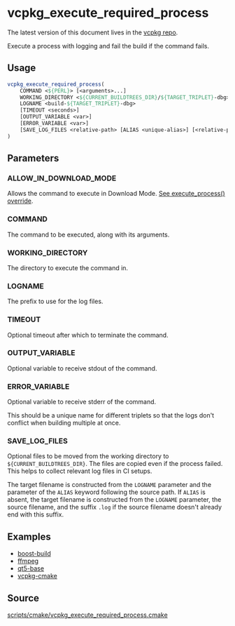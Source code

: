 # vcpkg_execute_required_process

The latest version of this document lives in the [vcpkg repo](https://github.com/Microsoft/vcpkg/blob/master/docs/maintainers/vcpkg_execute_required_process.md).

Execute a process with logging and fail the build if the command fails.

## Usage
```cmake
vcpkg_execute_required_process(
    COMMAND <${PERL}> [<arguments>...]
    WORKING_DIRECTORY <${CURRENT_BUILDTREES_DIR}/${TARGET_TRIPLET}-dbg>
    LOGNAME <build-${TARGET_TRIPLET}-dbg>
    [TIMEOUT <seconds>]
    [OUTPUT_VARIABLE <var>]
    [ERROR_VARIABLE <var>]
    [SAVE_LOG_FILES <relative-path> [ALIAS <unique-alias>] [<relative-path>...]]
)
```
## Parameters
### ALLOW_IN_DOWNLOAD_MODE
Allows the command to execute in Download Mode.
[See execute_process() override](../../scripts/cmake/execute_process.cmake).

### COMMAND
The command to be executed, along with its arguments.

### WORKING_DIRECTORY
The directory to execute the command in.

### LOGNAME
The prefix to use for the log files.

### TIMEOUT
Optional timeout after which to terminate the command.

### OUTPUT_VARIABLE
Optional variable to receive stdout of the command.

### ERROR_VARIABLE
Optional variable to receive stderr of the command.

This should be a unique name for different triplets so that the logs don't conflict when building multiple at once.

### SAVE_LOG_FILES

Optional files to be moved from the working directory to `${CURRENT_BUILDTREES_DIR}`.
The files are copied even if the process failed. 
This helps to collect relevant log files in CI setups.

The target filename is constructed from the `LOGNAME` parameter and the parameter of the `ALIAS` keyword following the source path.
If `ALIAS` is absent, the target filename is constructed from the `LOGNAME` parameter, the source filename,
and the suffix `.log` if the source filename doesn't already end with this suffix.

## Examples

* [boost-build](https://github.com/Microsoft/vcpkg/blob/master/ports/boost-build/portfile.cmake)
* [ffmpeg](https://github.com/Microsoft/vcpkg/blob/master/ports/ffmpeg/portfile.cmake)
* [qt5-base](https://github.com/Microsoft/vcpkg/blob/master/ports/qt5-base/cmake/configure_qt.cmake)
* [vcpkg-cmake](https://github.com/Microsoft/vcpkg/blob/master/ports/vcpkg-cmake/vcpkg_cmake_configure.cmake)

## Source
[scripts/cmake/vcpkg\_execute\_required\_process.cmake](https://github.com/Microsoft/vcpkg/blob/master/scripts/cmake/vcpkg_execute_required_process.cmake)
